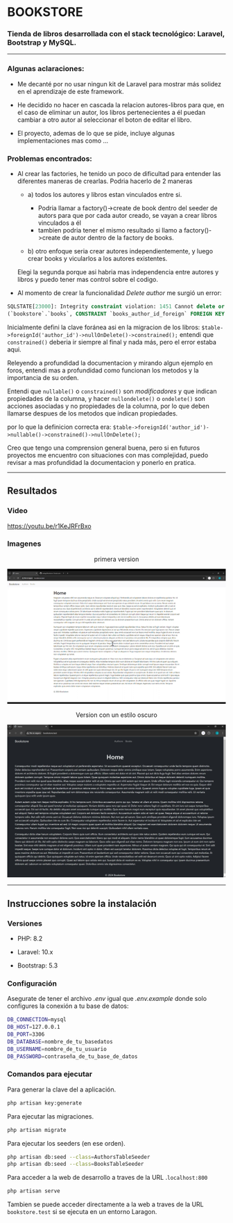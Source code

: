 # BOOKSTORE

### Tienda de libros desarrollada con el stack tecnológico: Laravel, Bootstrap y MySQL.

---

### Algunas aclaraciones:
- Me decanté por no usar ningun kit de Laravel para mostrar más solidez en el aprendizaje de este framework.

- He decidido no hacer en cascada la relacion autores-libros para que, en el caso de eliminar un autor, los libros pertenecientes a él puedan cambiar a otro autor al seleccionar el boton de editar el libro.

- El proyecto, ademas de lo que se pide, incluye algunas implementaciones mas como ...


### Problemas encontrados:

- Al crear las factories, he tenido un poco de dificultad para entender las diferentes maneras de crearlas. 
Podria hacerlo de 2 maneras
    
    - a) todos los autores y libros estan vinculados entre si.

		- Podria llamar a factory()->create de book dentro del seeder de autors para que por cada autor creado, se vayan a crear libros vinculados a él
		- tambien podria tener el mismo resultado si llamo a factory()->create de autor dentro de la factory de books.
    - b) otro enfoque seria crear autores independientemente, y luego crear books y vicularlos a los autores existentes.

    Elegi la segunda porque asi habria mas independencia entre autores y libros y puedo tener mas control sobre el codigo.

- Al momento de crear la funcionalidad *Delete author* me surgió un error: 
```sql
SQLSTATE[23000]: Integrity constraint violation: 1451 Cannot delete or update a parent row: a foreign key constraint fails
(`bookstore`.`books`, CONSTRAINT `books_author_id_foreign` FOREIGN KEY (`author_id`) REFERENCES `authors` (`id`))
```

Inicialmente defini la clave foránea asi en la migracion de los libros:
`$table->foreignId('author_id')->nullOnDelete()->constrained();`
entendi que `constrained()` deberia ir siempre al final y nada más, pero el error estaba aqui.

Releyendo a profundidad la documentacion y mirando algun ejemplo en foros, entendi mas a profundidad como funcionan los metodos
y la importancia de su orden.

Entendi que `nullable()` o `constrained()` son *modificadores* y que indican propiedades de la columna, y hacer `nullondelete()` o `ondelete()` son acciones asociadas y no propiedades de la columna, por lo que deben llamarse despues de los metodos que indican propiedades.

por lo que la definicion correcta era:  `$table->foreignId('author_id')->nullable()->constrained()->nullOnDelete();`






Creo que tengo una comprension general buena, pero si en futuros proyectos me encuentro con situaciones con mas complejidad, puedo revisar a mas profundidad la documentacion y ponerlo en pratica.

---
## Resultados

### Video
https://youtu.be/r1KeJRFrBxo

### Imagenes

<center>
primera version
</center>

![Primera version](public/bookstore_v1.JPG)

<center>
Version con un estilo oscuro
</center>

![Version con un estilo oscuro](public/bookstore_v2.JPG)


---

## Instrucciones sobre la instalación
### Versiones
- PHP: 8.2

- Laravel: 10.x

- Bootstrap: 5.3

### Configuración

Asegurate de tener el archivo *.env* igual que *.env.example* donde solo configures la conexión a tu base de datos:

```sh
DB_CONNECTION=mysql
DB_HOST=127.0.0.1
DB_PORT=3306
DB_DATABASE=nombre_de_tu_basedatos
DB_USERNAME=nombre_de_tu_usuario
DB_PASSWORD=contraseña_de_tu_base_de_datos
```

### Comandos para ejecutar

Para generar la clave del a aplicación.
```sh
php artisan key:generate
```

Para ejecutar las migraciones.
```sh
php artisan migrate
```
Para ejecutar los seeders (en ese orden).
```sh
php artisan db:seed --class=AuthorsTableSeeder
php artisan db:seed --class=BooksTableSeeder
```

Para acceder a la web de desarrollo a traves de la URL .`localhost:800`
```sh
php artisan serve
```
Tambien se puede acceder directamente a la web a traves de la URL `bookstore.test` si se ejecuta en un entorno Laragon.


